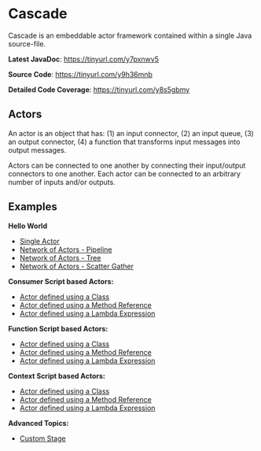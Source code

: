 # Cascade

Cascade is an embeddable actor framework contained within a single Java source-file. 

**Latest JavaDoc**: https://tinyurl.com/y7pxnwv5

**Source Code**: https://tinyurl.com/y9h36mnb

**Detailed Code Coverage**: https://tinyurl.com/y8s5gbmy

## Actors

An actor is an object that has: (1) an input connector, (2) an input queue, (3) an output connector, (4) a function that transforms input messages into output messages.

Actors can be connected to one another by connecting their input/output connectors to one another. Each actor can be connected to an arbitrary number of inputs and/or outputs. 

## Examples

**Hello World**
* [Single Actor](documentation/SingleActor.md)
* [Network of Actors - Pipeline](documentation/Pipeline.md)  
* [Network of Actors - Tree](documentation/Tree.md)
* [Network of Actors - Scatter Gather](documentation/ScatterGather.md)

**Consumer Script based Actors:**
* [Actor defined using a Class](documentation/ConsumerClass.md)
* [Actor defined using a Method Reference](documentation/ConsumerMethod.md)
* [Actor defined using a Lambda Expression](documentation/ConsumerLamda.md)

**Function Script based Actors:**
* [Actor defined using a Class](documentation/FunctionClass.md)
* [Actor defined using a Method Reference](documentation/FunctionMethod.md)
* [Actor defined using a Lambda Expression](documentation/FunctionLamda.md)

**Context Script based Actors:**
* [Actor defined using a Class](documentation/ContextClass.md)
* [Actor defined using a Method Reference](documentation/ContextMethod.md)
* [Actor defined using a Lambda Expression](documentation/ContextLamda.md)

**Advanced Topics:**
* [Custom Stage](documentation/CustomStage.md)
